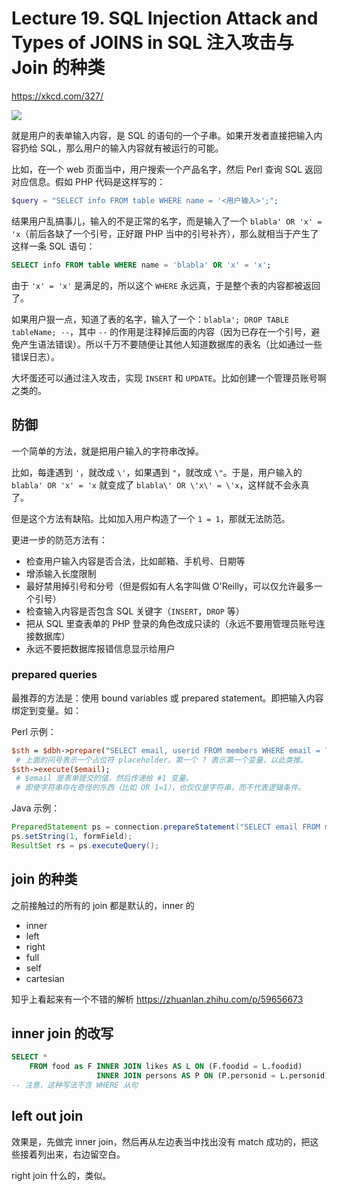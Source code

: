 
Lecture 19\. SQL Injection Attack and Types of JOINS in SQL 注入攻击与 Join 的种类
==========================================================================


https://xkcd.com/327/


![](https://s2.loli.net/2023/03/29/Qh6cVDps8kbBoHX.png)


就是用户的表单输入内容，是 SQL 的语句的一个子串。如果开发者直接把输入内容扔给 SQL，那么用户的输入内容就有被运行的可能。


比如，在一个 web 页面当中，用户搜索一个产品名字，然后 Perl 查询 SQL 返回对应信息。假如 PHP 代码是这样写的：



```php
$query = "SELECT info FROM table WHERE name = '<用户输入>';";

```

结果用户乱搞事儿，输入的不是正常的名字，而是输入了一个 `blabla' OR 'x' = 'x`（前后各缺了一个引号，正好跟 PHP 当中的引号补齐），那么就相当于产生了这样一条 SQL 语句：



```sql
SELECT info FROM table WHERE name = 'blabla' OR 'x' = 'x';

```

由于 `'x' = 'x'` 是满足的，所以这个 `WHERE` 永远真，于是整个表的内容都被返回了。


如果用户狠一点，知道了表的名字，输入了一个：`blabla'; DROP TABLE tableName; --`，其中 `--` 的作用是注释掉后面的内容（因为已存在一个引号，避免产生语法错误）。所以千万不要随便让其他人知道数据库的表名（比如通过一些错误日志）。


大坏蛋还可以通过注入攻击，实现 `INSERT` 和 `UPDATE`。比如创建一个管理员账号啊之类的。


防御
--


一个简单的方法，就是把用户输入的字符串改掉。


比如，每逢遇到 `'`，就改成 `\'`，如果遇到 `"`，就改成 `\"`。于是，用户输入的 `blabla' OR 'x' = 'x` 就变成了 `blabla\' OR \'x\' = \'x`，这样就不会永真了。


但是这个方法有缺陷。比如加入用户构造了一个 `1 = 1`，那就无法防范。


更进一步的防范方法有：


* 检查用户输入内容是否合法，比如邮箱、手机号、日期等
* 增添输入长度限制
* 最好禁用掉引号和分号（但是假如有人名字叫做 O'Reilly，可以仅允许最多一个引号）
* 检查输入内容是否包含 SQL 关键字（`INSERT`，`DROP` 等）
* 把从 SQL 里查表单的 PHP 登录的角色改成只读的（永远不要用管理员账号连接数据库）
* 永远不要把数据库报错信息显示给用户


### prepared queries


最推荐的方法是：使用 bound variables 或 prepared statement。即把输入内容绑定到变量。如：


Perl 示例：



```perl
$sth = $dbh->prepare("SELECT email, userid FROM members WHERE email = ?;");
 # 上面的问号表示一个占位符 placeholder。第一个 ? 表示第一个变量，以此类推。
$sth->execute($email);
 # $email 是表单提交的值，然后传递给 #1 变量。
 # 即使字符串存在奇怪的东西（比如 OR 1=1），也仅仅是字符串，而不代表逻辑条件。

```

Java 示例：



```java
PreparedStatement ps = connection.prepareStatement("SELECT email FROM member WHERE name = ?");
ps.setString(1, formField);
ResultSet rs = ps.executeQuery();

```

join 的种类
--------


之前接触过的所有的 join 都是默认的，inner 的


* inner
* left
* right
* full
* self
* cartesian


知乎上看起来有一个不错的解析 https://zhuanlan.zhihu.com/p/59656673


inner join 的改写
--------------



```sql
SELECT *
    FROM food as F INNER JOIN likes AS L ON (F.foodid = L.foodid)
                   INNER JOIN persons AS P ON (P.personid = L.personid);
-- 注意，这种写法不含 WHERE 从句

```

left out join
-------------


效果是，先做完 inner join，然后再从左边表当中找出没有 match 成功的，把这些接着列出来，右边留空白。


right join 什么的，类似。


